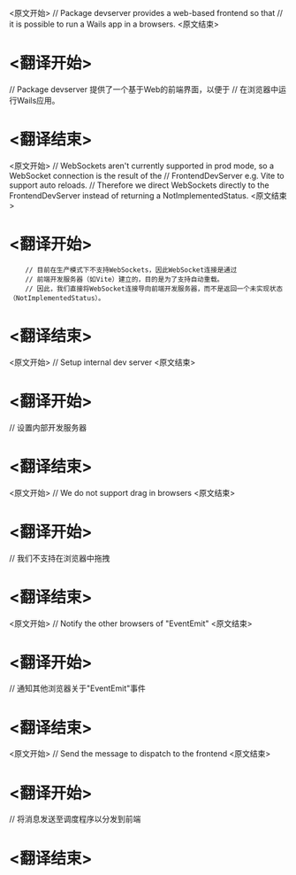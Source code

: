 
<原文开始>
// Package devserver provides a web-based frontend so that
// it is possible to run a Wails app in a browsers.
<原文结束>

# <翻译开始>
// Package devserver 提供了一个基于Web的前端界面，以便于
// 在浏览器中运行Wails应用。
# <翻译结束>


<原文开始>
		// WebSockets aren't currently supported in prod mode, so a WebSocket connection is the result of the
		// FrontendDevServer e.g. Vite to support auto reloads.
		// Therefore we direct WebSockets directly to the FrontendDevServer instead of returning a NotImplementedStatus.
<原文结束>

# <翻译开始>
		// 目前在生产模式下不支持WebSockets，因此WebSocket连接是通过
		// 前端开发服务器（如Vite）建立的，目的是为了支持自动重载。
		// 因此，我们直接将WebSocket连接导向前端开发服务器，而不是返回一个未实现状态（NotImplementedStatus）。
# <翻译结束>


<原文开始>
// Setup internal dev server
<原文结束>

# <翻译开始>
// 设置内部开发服务器
# <翻译结束>


<原文开始>
// We do not support drag in browsers
<原文结束>

# <翻译开始>
// 我们不支持在浏览器中拖拽
# <翻译结束>


<原文开始>
// Notify the other browsers of "EventEmit"
<原文结束>

# <翻译开始>
// 通知其他浏览器关于"EventEmit"事件
# <翻译结束>


<原文开始>
// Send the message to dispatch to the frontend
<原文结束>

# <翻译开始>
// 将消息发送至调度程序以分发到前端
# <翻译结束>

